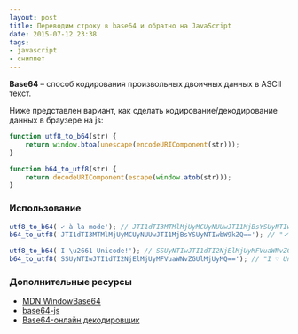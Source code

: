 ```yaml
---
layout: post
title: Переводим строку в base64 и обратно на JavaScript
date: 2015-07-12 23:38
tags:
- javascript
- сниппет
---
```


**Base64** – способ кодирования произвольных двоичных данных в ASCII текст. 

Ниже представлен вариант, как сделать кодирование/декодирование данных в браузере на js:

```js
function utf8_to_b64(str) {
    return window.btoa(unescape(encodeURIComponent(str)));
}
```

```js
function b64_to_utf8(str) {
    return decodeURIComponent(escape(window.atob(str)));
}
```

### Использование

```js
utf8_to_b64('✓ à la mode'); // JTI1dTI3MTMlMjUyMCUyNUUwJTI1MjBsYSUyNTIwbW9kZQ==
b64_to_utf8('JTI1dTI3MTMlMjUyMCUyNUUwJTI1MjBsYSUyNTIwbW9kZQ=='); // "✓ à la mode"

utf8_to_b64('I \u2661 Unicode!'); // SSUyNTIwJTI1dTI2NjElMjUyMFVuaWNvZGUlMjUyMQ==
b64_to_utf8('SSUyNTIwJTI1dTI2NjElMjUyMFVuaWNvZGUlMjUyMQ=='); // "I ♡ Unicode!"
```

### Дополнительные ресурсы

* [MDN WindowBase64](https://developer.mozilla.org/en-US/docs/Web/API/WindowBase64/btoa)
* [base64-js](https://github.com/beatgammit/base64-js)
* [Base64-онлайн декодировщик](http://base64.ru/)

